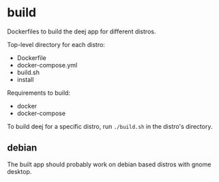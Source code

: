 # build

Dockerfiles to build the deej app for different distros.

Top-level directory for each distro:
  - Dockerfile
  - docker-compose.yml
  - build.sh
  - install

Requirements to build:
  - docker
  - docker-compose

To build deej for a specific distro, run `./build.sh` in the distro's directory.

## debian
The built app should probably work on debian based distros with gnome desktop.
